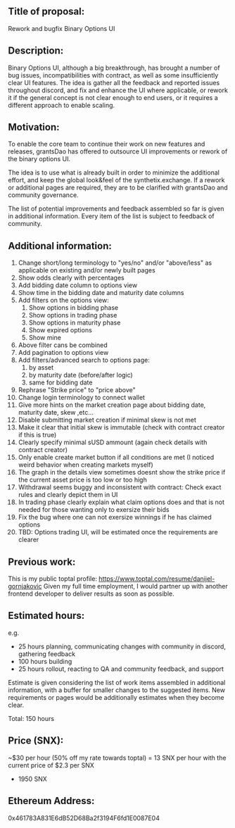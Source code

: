 ## Title of proposal: 
Rework and bugfix Binary Options UI

## Description: 
Binary Options UI, although a big breakthrough, has brought a number of bug issues, incompatibilities with contract, as well as some insufficiently clear UI features.
The idea is gather all the feedback and reported issues throughout discord, and fix and enhance the UI where applicable, or rework it if the general concept is not clear enough to end users, or it requires a different approach to enable scaling.


## Motivation: 
To enable the core team to continue their work on new features and releases, grantsDao has offered to outsource UI improvements or rework of the binary options UI.

The idea is to use what is already built in order to minimize the additional effort, and keep the global look&feel of the synthetix.exchange.
If a rework or additional pages are required, they are to be clarified with grantsDao and community governance.

The list of potential improvements and feedback assembled so far is given in additional information.
Every item of the list is subject to feedback of community.

## Additional information: 
1. Change short/long terminology to "yes/no" and/or "above/less" as applicable on existing and/or newly built pages
2. Show odds clearly with percentages
3. Add bidding date column to options view
4. Show time in the bidding date and maturity date columns
5. Add filters on the options view:
    1. Show options in bidding phase
    2. Show options in trading phase
    3. Show options in maturity phase
    4. Show expired options
    5. Show mine
6. Above filter cans be combined
7. Add pagination to options view
8. Add filters/advanced search to options page:
    1. by asset
    2. by maturity date (before/after logic) 
    3. same for bidding date
9. Rephrase "Strike price" to "price above"
10. Change login terminology to connect wallet
11. Give more hints on the market creation page about bidding date, maturity date, skew ,etc...
12. Disable submitting market creation if minimal skew is not met
13. Make it clear that initial skew is immutable (check with contract creator if this is true)
14. Clearly specify minimal sUSD ammount (again check details with contract creator)
15. Only enable create market button if all conditions are met (I noticed weird behavior when creating markets myself)
16. The graph in the details view sometimes doesnt show the strike price if the current asset price is too low or too high
17. Withdrawal seems buggy and inconsistent with contract: Check exact rules and clearly depict them in UI
18. In trading phase clearly explain what claim options does and that is not needed for those wanting only to exersize their bids
19. Fix the bug where one can not exersize winnings if he has claimed options
20. TBD: Options trading UI, will be estimated once the requirements are clearer


## Previous work: 
This is my public toptal profile: https://www.toptal.com/resume/danijel-gornjakovic
Given my full time employment, I would partner up with another frontend developer to deliver results as soon as possible.

## Estimated hours: 
e.g. 
- 25 hours planning, communicating changes with community in discord, gathering feedback
- 100 hours building
- 25 hours rollout, reacting to QA and community feedback, and support

Estimate is given considering the list of work items assembled in additional information, with a buffer for smaller changes to the suggested items.
New requirements or pages would be additionally estimates when they become clear.


Total: 150 hours

## Price (SNX): 
~$30 per hour (50% off my rate towards toptal) = 13 SNX per hour with the current price of $2.3 per SNX
- 1950 SNX 

## Ethereum Address: 
0x461783A831E6dB52D68Ba2f3194F6fd1E0087E04
